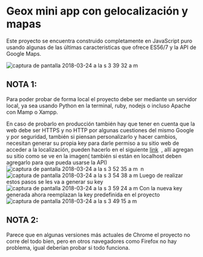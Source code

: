 # Geox mini app con gelocalización y mapas

Este proyecto se encuentra construido completamente en JavaScript puro usando algunas de las últimas caracteristicas que ofrece ES56/7 y la API de Google Maps.

![captura de pantalla 2018-03-24 a la s 3 39 32 a m](https://user-images.githubusercontent.com/11634391/37862065-01023166-2f15-11e8-8a4a-a41ef5d53b97.png)
## NOTA 1: 
Para poder probar de forma local el proyecto debe ser mediante un servidor local, ya sea usando Python en la terminal, ruby, nodejs o incluso Apache con Mamp o Xampp. 

En caso de probarlo en producción también hay que tener en cuenta que la web debe ser HTTPS y no HTTP por algunas cuestiones del mismo Google y por seguridad,  también si piensan personalizarlo y hacer cambios, necesitan generar su propia key para darle permiso a su sitio web de acceder a la localización, pueden hacerlo en el siguiente <a href="https://console.cloud.google.com/apis/credentials/key">link</a>  , allí agregan su sitio  como se ve en la imagen( también si están en localhost deben agregarlo para que pueda usarse la API)  ![captura de pantalla 2018-03-24 a la s 3 52 35 a m](https://user-images.githubusercontent.com/11634391/37862202-231d1566-2f17-11e8-8243-fa9288174124.png)  n ![captura de pantalla 2018-03-24 a la s 3 54 38 a m](https://user-images.githubusercontent.com/11634391/37862208-37b90a2a-2f17-11e8-9f11-b8442a905795.png) Luego de realizar estos pasos se les va a generar su key ![captura de pantalla 2018-03-24 a la s 3 59 24 a m](https://user-images.githubusercontent.com/11634391/37862239-c73d5cb4-2f17-11e8-989a-b8b708b66448.png)
Con la nueva key generada ahora reemplazan la key predefinida en el proyecto 
  ![captura de pantalla 2018-03-24 a la s 3 49 15 a m](https://user-images.githubusercontent.com/11634391/37862153-60873dd8-2f16-11e8-9d6f-d98c30ff4903.png)
  
  ## NOTA 2:
  Parece que en algunas versiones más actuales de Chrome el proyecto no corre del todo bien, pero en otros navegadores como Firefox no hay problema, igual deberían probar si todo funciona. 
